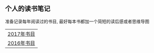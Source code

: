 ## 个人的读书笔记

准备记录每年阅读过的书目, 最好每本书都加一个简短的读后感或者思维导图

| |
| :--- |
| [2017年书目](2017.md) |
| [2016年书目](2016.md) |

